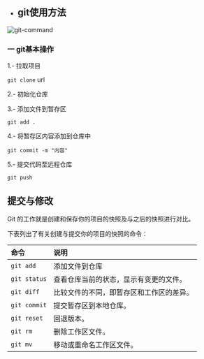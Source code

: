 - ## git使用方法


![git-command](C:\Users\zw\Desktop\git-command.jpg)

### 一 git基本操作

1.- 拉取项目

`git clone` url

2.- 初始化仓库

3.\- 添加文件到暂存区

`git add .`

4.\- 将暂存区内容添加到仓库中

`git commit -m "内容"`

5.- 提交代码至远程仓库

`git push`

## 提交与修改

Git 的工作就是创建和保存你的项目的快照及与之后的快照进行对比。

下表列出了有关创建与提交你的项目的快照的命令：

| 命令         | 说明                                     |
| :----------- | :--------------------------------------- |
| `git add`    | 添加文件到仓库                           |
| `git status` | 查看仓库当前的状态，显示有变更的文件。   |
| `git diff`   | 比较文件的不同，即暂存区和工作区的差异。 |
| `git commit` | 提交暂存区到本地仓库。                   |
| `git reset`  | 回退版本。                               |
| `git rm`     | 删除工作区文件。                         |
| `git mv`     | 移动或重命名工作区文件。                 |



